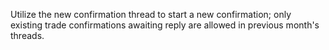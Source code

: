 Utilize the new confirmation thread to start a new confirmation; only existing trade confirmations awaiting reply are allowed in previous month's threads.